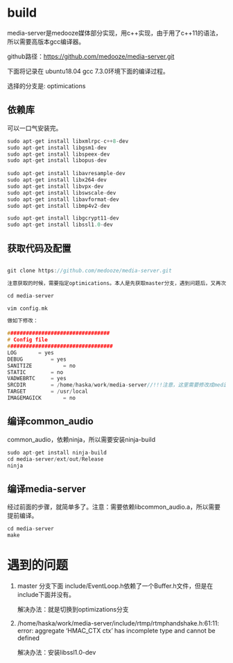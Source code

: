 # build

media-server是medooze媒体部分实现，用c++实现，由于用了c++11的语法，所以需要高版本gcc编译器。

github路径：https://github.com/medooze/media-server.git

下面将记录在 ubuntu18.04 gcc 7.3.0环境下面的编译过程。

选择的分支是: optimications

## 依赖库

可以一口气安装完。

```c
sudo apt-get install libxmlrpc-c++8-dev
sudo apt-get install libgsm1-dev
sudo apt-get install libspeex-dev
sudo apt-get install libopus-dev
 
sudo apt-get install libavresample-dev
sudo apt-get install libx264-dev
sudo apt-get install libvpx-dev
sudo apt-get install libswscale-dev
sudo apt-get install libavformat-dev
sudo apt-get install libmp4v2-dev

sudo apt-get install libgcrypt11-dev
sudo apt-get install libssl1.0-dev
 ```
 
## 获取代码及配置

```c

git clone https://github.com/medooze/media-server.git

注意获取的时候，需要指定optimications。本人是先获取master分支，遇到问题后，又再次切换的。

cd media-server

vim config.mk

做如下修改：

#################################
# Config file
##################################
LOG		  = yes
DEBUG 		  = yes
SANITIZE          = no
STATIC		  = no
VADWEBRTC	  = yes
SRCDIR		  = /home/haska/work/media-server//!!!注意，这里需要修改成media-server的完整路径，后面不能有空格
TARGET		  = /usr/local
IMAGEMAGICK       = no

```


## 编译common_audio

common_audio，依赖ninja，所以需要安装ninja-build

```c
sudo apt-get install ninja-build
cd media-server/ext/out/Release
ninja
```

## 编译media-server

经过前面的步骤，就简单多了。注意：需要依赖libcommon_audio.a，所以需要提前编译。

```c
cd media-server
make
```
 
# 遇到的问题

1. master 分支下面 include/EventLoop.h依赖了一个Buffer.h文件，但是在include下面并没有。
   
   解决办法：就是切换到optimizations分支   
   
2. /home/haska/work/media-server/include/rtmp/rtmphandshake.h:61:11: error: aggregate ‘HMAC_CTX ctx’ has incomplete type and cannot be defined
   
   解决办法：安装libssl1.0-dev
   
